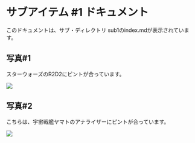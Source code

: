 # サブアイテム #1 ドキュメント

このドキュメントは、サブ・ディレクトリ sub1のindex.mdが表示されています。

## 写真#1

スターウォーズのR2D2にピントが合っています。

![](/docs/sub1/images/r2d2.png)


## 写真#2

こちらは、宇宙戦艦ヤマトのアナライザーにピントが合っています。

![](/docs/sub1/images/analyzer.png)

